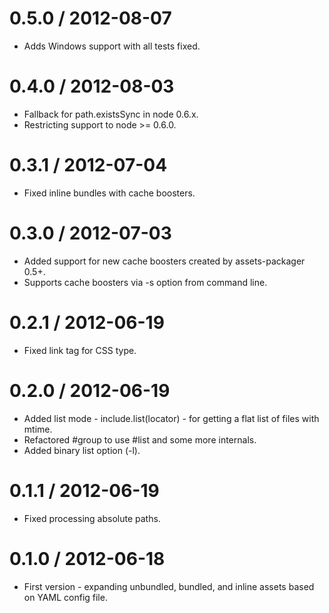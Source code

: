 0.5.0 / 2012-08-07
==================

  * Adds Windows support with all tests fixed.

0.4.0 / 2012-08-03
==================

  * Fallback for path.existsSync in node 0.6.x.
  * Restricting support to node >= 0.6.0.

0.3.1 / 2012-07-04
==================

  * Fixed inline bundles with cache boosters.

0.3.0 / 2012-07-03
==================

  * Added support for new cache boosters created by assets-packager 0.5+.
  * Supports cache boosters via -s option from command line.

0.2.1 / 2012-06-19
==================

  * Fixed link tag for CSS type.

0.2.0 / 2012-06-19
==================

  * Added list mode - include.list(locator) - for getting a flat list of files with mtime.
  * Refactored #group to use #list and some more internals.
  * Added binary list option (-l).

0.1.1 / 2012-06-19
==================

  * Fixed processing absolute paths.

0.1.0 / 2012-06-18
==================

  * First version - expanding unbundled, bundled, and inline assets based on YAML config file.